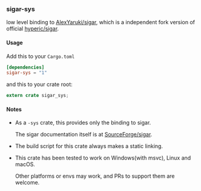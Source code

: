 ### sigar-sys
low level binding to [AlexYaruki/sigar](https://github.com/AlexYaruki/sigar), which is a independent fork version of official [hyperic/sigar](https://github.com/hyperic/sigar).


#### Usage
Add this to your `Cargo.toml`
```toml
[dependencies]
sigar-sys = "1"
```

and this to your crate root:

```rust
extern crate sigar_sys;
```



#### Notes

- As a `-sys` crate, this provides only the binding to sigar.

  The sigar documentation itself is at [SourceForge/sigar](https://sourceforge.net/projects/sigar/).

- The build script for this crate always makes a static linking.

- This crate has been tested to work on Windows(with msvc), Linux and macOS.

  Other platforms or envs may work, and PRs to support them are welcome.